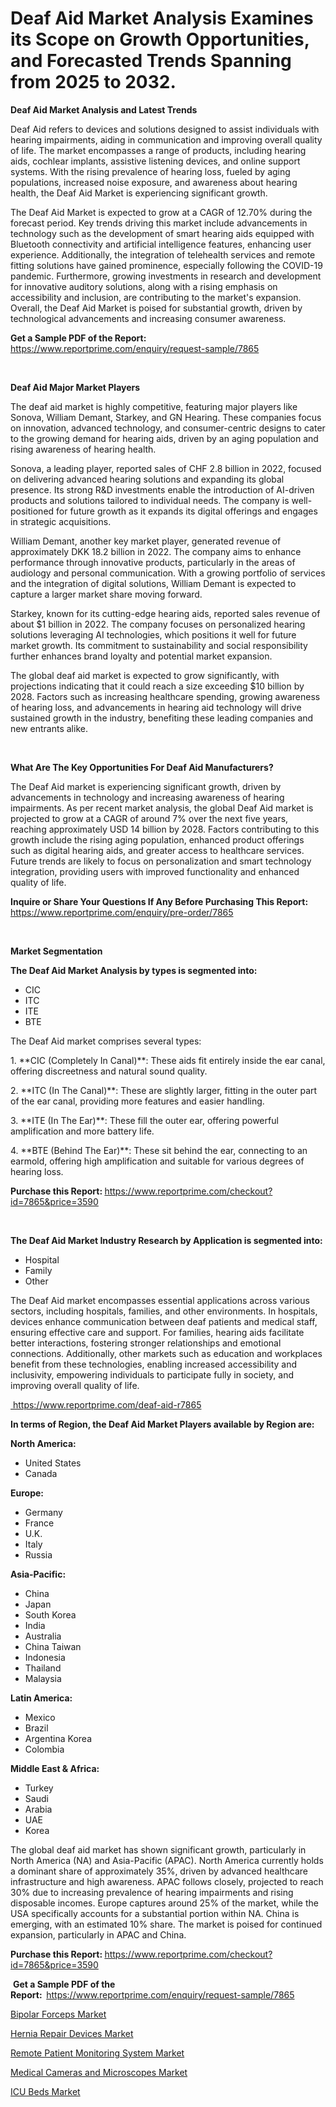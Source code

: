 <p><h1>Deaf Aid Market Analysis Examines its Scope on Growth Opportunities, and Forecasted Trends Spanning from 2025 to 2032.</h1></p><p><strong>Deaf Aid Market Analysis and Latest Trends</strong></p>
<p><p>Deaf Aid refers to devices and solutions designed to assist individuals with hearing impairments, aiding in communication and improving overall quality of life. The market encompasses a range of products, including hearing aids, cochlear implants, assistive listening devices, and online support systems. With the rising prevalence of hearing loss, fueled by aging populations, increased noise exposure, and awareness about hearing health, the Deaf Aid Market is experiencing significant growth.</p><p>The Deaf Aid Market is expected to grow at a CAGR of 12.70% during the forecast period. Key trends driving this market include advancements in technology such as the development of smart hearing aids equipped with Bluetooth connectivity and artificial intelligence features, enhancing user experience. Additionally, the integration of telehealth services and remote fitting solutions have gained prominence, especially following the COVID-19 pandemic. Furthermore, growing investments in research and development for innovative auditory solutions, along with a rising emphasis on accessibility and inclusion, are contributing to the market's expansion. Overall, the Deaf Aid Market is poised for substantial growth, driven by technological advancements and increasing consumer awareness.</p></p>
<p><strong>Get a Sample PDF of the Report:&nbsp;</strong> <a href="https://www.reportprime.com/enquiry/request-sample/7865?utm_campaign=1906&utm_medium=2&utm_source=Github&utm_content=ia&utm_term=19032025&utm_id=deaf-aid">https://www.reportprime.com/enquiry/request-sample/7865</a></p>
<p>&nbsp;</p>
<p><strong>Deaf Aid Major Market Players</strong></p>
<p><p>The deaf aid market is highly competitive, featuring major players like Sonova, William Demant, Starkey, and GN Hearing. These companies focus on innovation, advanced technology, and consumer-centric designs to cater to the growing demand for hearing aids, driven by an aging population and rising awareness of hearing health.</p><p>Sonova, a leading player, reported sales of CHF 2.8 billion in 2022, focused on delivering advanced hearing solutions and expanding its global presence. Its strong R&D investments enable the introduction of AI-driven products and solutions tailored to individual needs. The company is well-positioned for future growth as it expands its digital offerings and engages in strategic acquisitions.</p><p>William Demant, another key market player, generated revenue of approximately DKK 18.2 billion in 2022. The company aims to enhance performance through innovative products, particularly in the areas of audiology and personal communication. With a growing portfolio of services and the integration of digital solutions, William Demant is expected to capture a larger market share moving forward.</p><p>Starkey, known for its cutting-edge hearing aids, reported sales revenue of about $1 billion in 2022. The company focuses on personalized hearing solutions leveraging AI technologies, which positions it well for future market growth. Its commitment to sustainability and social responsibility further enhances brand loyalty and potential market expansion.</p><p>The global deaf aid market is expected to grow significantly, with projections indicating that it could reach a size exceeding $10 billion by 2028. Factors such as increasing healthcare spending, growing awareness of hearing loss, and advancements in hearing aid technology will drive sustained growth in the industry, benefiting these leading companies and new entrants alike.</p></p>
<p>&nbsp;</p>
<p><strong>What Are The Key Opportunities For Deaf Aid Manufacturers?</strong></p>
<p><p>The Deaf Aid market is experiencing significant growth, driven by advancements in technology and increasing awareness of hearing impairments. As per recent market analysis, the global Deaf Aid market is projected to grow at a CAGR of around 7% over the next five years, reaching approximately USD 14 billion by 2028. Factors contributing to this growth include the rising aging population, enhanced product offerings such as digital hearing aids, and greater access to healthcare services. Future trends are likely to focus on personalization and smart technology integration, providing users with improved functionality and enhanced quality of life.</p></p>
<p><strong>Inquire or Share Your Questions If Any Before Purchasing This Report:</strong> <a href="https://www.reportprime.com/enquiry/pre-order/7865?utm_campaign=1906&utm_medium=2&utm_source=Github&utm_content=ia&utm_term=19032025&utm_id=deaf-aid">https://www.reportprime.com/enquiry/pre-order/7865</a></p>
<p>&nbsp;</p>
<p><strong>Market Segmentation</strong></p>
<p><strong>The Deaf Aid Market Analysis by types is segmented into:</strong></p>
<p><ul><li>CIC</li><li>ITC</li><li>ITE</li><li>BTE</li></ul></p>
<p><p>The Deaf Aid market comprises several types: </p><p>1. **CIC (Completely In Canal)**: These aids fit entirely inside the ear canal, offering discreetness and natural sound quality.</p><p>2. **ITC (In The Canal)**: These are slightly larger, fitting in the outer part of the ear canal, providing more features and easier handling.</p><p>3. **ITE (In The Ear)**: These fill the outer ear, offering powerful amplification and more battery life.</p><p>4. **BTE (Behind The Ear)**: These sit behind the ear, connecting to an earmold, offering high amplification and suitable for various degrees of hearing loss.</p></p>
<p><strong>Purchase this Report:&nbsp;</strong><a href="https://www.reportprime.com/checkout?id=7865&price=3590&utm_campaign=1906&utm_medium=2&utm_source=Github&utm_content=ia&utm_term=19032025&utm_id=deaf-aid">https://www.reportprime.com/checkout?id=7865&price=3590</a></p>
<p>&nbsp;</p>
<p><strong>The Deaf Aid Market Industry Research by Application is segmented into:</strong></p>
<p><ul><li>Hospital</li><li>Family</li><li>Other</li></ul></p>
<p><p>The Deaf Aid market encompasses essential applications across various sectors, including hospitals, families, and other environments. In hospitals, devices enhance communication between deaf patients and medical staff, ensuring effective care and support. For families, hearing aids facilitate better interactions, fostering stronger relationships and emotional connections. Additionally, other markets such as education and workplaces benefit from these technologies, enabling increased accessibility and inclusivity, empowering individuals to participate fully in society, and improving overall quality of life.</p></p>
<p><a href="https://www.reportprime.com/deaf-aid-r7865?utm_campaign=1906&utm_medium=2&utm_source=Github&utm_content=ia&utm_term=19032025&utm_id=deaf-aid">&nbsp;https://www.reportprime.com/deaf-aid-r7865</a></p>
<p><strong>In terms of Region, the Deaf Aid Market Players available by Region are:</strong></p>
<p>
    <p> <strong> North America: </strong>
        <ul>
            <li>United States</li>
            <li>Canada</li>
        </ul>
        </p> 
    <p> <strong> Europe: </strong>
        <ul>
            <li>Germany</li>
            <li>France</li>
            <li>U.K.</li>
            <li>Italy</li>
            <li>Russia</li>
        </ul>
        </p> 
    <p> <strong> Asia-Pacific: </strong>
        <ul>
            <li>China</li>
            <li>Japan</li>
            <li>South Korea</li>
            <li>India</li>
            <li>Australia</li>
            <li>China Taiwan</li>
            <li>Indonesia</li>
            <li>Thailand</li>
            <li>Malaysia</li>
        </ul>
        </p> 
    <p> <strong> Latin America: </strong>
        <ul>
            <li>Mexico</li>
            <li>Brazil</li>
            <li>Argentina Korea</li>
            <li>Colombia</li>
        </ul>
        </p> 
    <p> <strong> Middle East & Africa: </strong>
        <ul>
            <li>Turkey</li>
            <li>Saudi</li>
            <li>Arabia</li>
            <li>UAE</li>
            <li>Korea</li>
        </ul>
    </p>
    </p>
<p><p>The global deaf aid market has shown significant growth, particularly in North America (NA) and Asia-Pacific (APAC). North America currently holds a dominant share of approximately 35%, driven by advanced healthcare infrastructure and high awareness. APAC follows closely, projected to reach 30% due to increasing prevalence of hearing impairments and rising disposable incomes. Europe captures around 25% of the market, while the USA specifically accounts for a substantial portion within NA. China is emerging, with an estimated 10% share. The market is poised for continued expansion, particularly in APAC and China.</p></p>
<p><strong>Purchase this Report: </strong><a href="https://www.reportprime.com/checkout?id=7865&price=3590&utm_campaign=1906&utm_medium=2&utm_source=Github&utm_content=ia&utm_term=19032025&utm_id=deaf-aid">https://www.reportprime.com/checkout?id=7865&price=3590</a></p>
<p>&nbsp;<strong>Get a Sample PDF of the Report:&nbsp;&nbsp;</strong><a href="https://www.reportprime.com/enquiry/request-sample/7865?utm_campaign=1906&utm_medium=2&utm_source=Github&utm_content=ia&utm_term=19032025&utm_id=deaf-aid">https://www.reportprime.com/enquiry/request-sample/7865</a></p>
<p><strong></strong></p>
<p><p><a href="https://github.com/avikalitesjj/Market-Research-Report-List-1/blob/main/bipolar-forceps-market.md?utm_campaign=1906&utm_medium=2&utm_source=Github&utm_content=ia&utm_term=19032025&utm_id=deaf-aid">Bipolar Forceps Market</a></p><p><a href="https://github.com/pomasifilo/Market-Research-Report-List-1/blob/main/hernia-repair-devices-market.md?utm_campaign=1906&utm_medium=2&utm_source=Github&utm_content=ia&utm_term=19032025&utm_id=deaf-aid">Hernia Repair Devices Market</a></p><p><a href="https://github.com/ceneabiruk11/Market-Research-Report-List-1/blob/main/remote-patient-monitoring-system-market.md?utm_campaign=1906&utm_medium=2&utm_source=Github&utm_content=ia&utm_term=19032025&utm_id=deaf-aid">Remote Patient Monitoring System Market</a></p><p><a href="https://github.com/shefikagbons/Market-Research-Report-List-1/blob/main/medical-cameras-and-microscopes-market.md?utm_campaign=1906&utm_medium=2&utm_source=Github&utm_content=ia&utm_term=19032025&utm_id=deaf-aid">Medical Cameras and Microscopes Market</a></p><p><a href="https://github.com/nontoengolo/Market-Research-Report-List-1/blob/main/icu-beds-market.md?utm_campaign=1906&utm_medium=2&utm_source=Github&utm_content=ia&utm_term=19032025&utm_id=deaf-aid">ICU Beds Market</a></p></p>